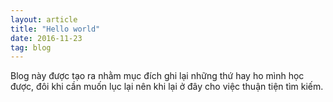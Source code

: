```yaml
---
layout: article 
title: "Hello world"
date: 2016-11-23
tag: blog
---
```


Blog này được tạo ra nhằm mục đích ghi lại những thứ hay ho mình học được, đôi khi cần muốn lục lại nên khi lại ở đây cho việc thuận tiện tìm kiếm.

